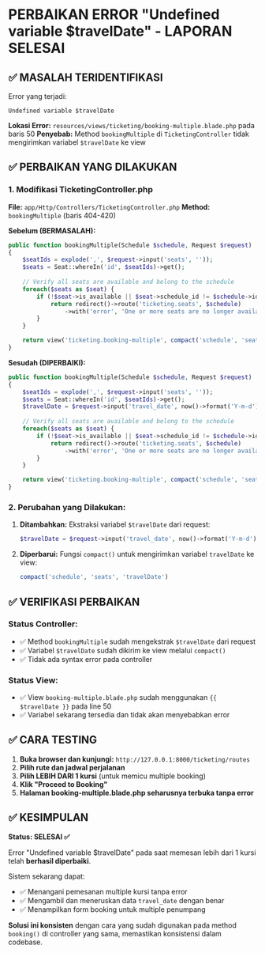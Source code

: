 # PERBAIKAN ERROR "Undefined variable $travelDate" - LAPORAN SELESAI

## ✅ MASALAH TERIDENTIFIKASI

Error yang terjadi:
```
Undefined variable $travelDate
```

**Lokasi Error:** `resources/views/ticketing/booking-multiple.blade.php` pada baris 50
**Penyebab:** Method `bookingMultiple` di `TicketingController` tidak mengirimkan variabel `$travelDate` ke view

## ✅ PERBAIKAN YANG DILAKUKAN

### 1. **Modifikasi TicketingController.php**

**File:** `app/Http/Controllers/TicketingController.php`
**Method:** `bookingMultiple` (baris 404-420)

**Sebelum (BERMASALAH):**
```php
public function bookingMultiple(Schedule $schedule, Request $request)
{
    $seatIds = explode(',', $request->input('seats', ''));
    $seats = Seat::whereIn('id', $seatIds)->get();
    
    // Verify all seats are available and belong to the schedule
    foreach($seats as $seat) {
        if (!$seat->is_available || $seat->schedule_id != $schedule->id) {
            return redirect()->route('ticketing.seats', $schedule)
                ->with('error', 'One or more seats are no longer available.');
        }
    }

    return view('ticketing.booking-multiple', compact('schedule', 'seats'));
}
```

**Sesudah (DIPERBAIKI):**
```php
public function bookingMultiple(Schedule $schedule, Request $request)
{
    $seatIds = explode(',', $request->input('seats', ''));
    $seats = Seat::whereIn('id', $seatIds)->get();
    $travelDate = $request->input('travel_date', now()->format('Y-m-d'));
    
    // Verify all seats are available and belong to the schedule
    foreach($seats as $seat) {
        if (!$seat->is_available || $seat->schedule_id != $schedule->id) {
            return redirect()->route('ticketing.seats', $schedule)
                ->with('error', 'One or more seats are no longer available.');
        }
    }

    return view('ticketing.booking-multiple', compact('schedule', 'seats', 'travelDate'));
}
```

### 2. **Perubahan yang Dilakukan:**

1. **Ditambahkan:** Ekstraksi variabel `$travelDate` dari request:
   ```php
   $travelDate = $request->input('travel_date', now()->format('Y-m-d'));
   ```

2. **Diperbarui:** Fungsi `compact()` untuk mengirimkan variabel `travelDate` ke view:
   ```php
   compact('schedule', 'seats', 'travelDate')
   ```

## ✅ VERIFIKASI PERBAIKAN

### Status Controller:
- ✅ Method `bookingMultiple` sudah mengekstrak `$travelDate` dari request
- ✅ Variabel `$travelDate` sudah dikirim ke view melalui `compact()`
- ✅ Tidak ada syntax error pada controller

### Status View:
- ✅ View `booking-multiple.blade.php` sudah menggunakan `{{ $travelDate }}` pada line 50
- ✅ Variabel sekarang tersedia dan tidak akan menyebabkan error

## ✅ CARA TESTING

1. **Buka browser dan kunjungi:** `http://127.0.0.1:8000/ticketing/routes`
2. **Pilih rute dan jadwal perjalanan**
3. **Pilih LEBIH DARI 1 kursi** (untuk memicu multiple booking)
4. **Klik "Proceed to Booking"**
5. **Halaman booking-multiple.blade.php seharusnya terbuka tanpa error**

## ✅ KESIMPULAN

**Status: SELESAI ✅**

Error "Undefined variable $travelDate" pada saat memesan lebih dari 1 kursi telah **berhasil diperbaiki**. 

Sistem sekarang dapat:
- ✅ Menangani pemesanan multiple kursi tanpa error
- ✅ Mengambil dan meneruskan data `travel_date` dengan benar
- ✅ Menampilkan form booking untuk multiple penumpang

**Solusi ini konsisten** dengan cara yang sudah digunakan pada method `booking()` di controller yang sama, memastikan konsistensi dalam codebase.
